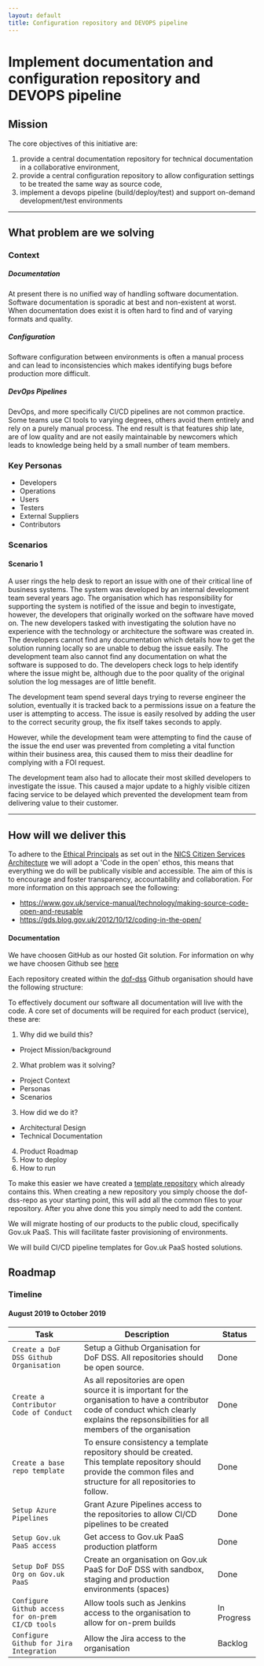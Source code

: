 ```yaml
---
layout: default
title: Configuration repository and DEVOPS pipeline
---
```


# Implement documentation and configuration repository and DEVOPS pipeline

## Mission

The core objectives of this initiative are:

1. provide a central documentation repository for technical documentation in a collaborative environment, 
2. provide a central configuration repository to allow configuration settings to be treated the same way as source code,
3. implement a devops pipeline (build/deploy/test) and support on-demand development/test environments

<hr />

## What problem are we solving

### Context

##### Documentation
At present there is no unified way of handling software documentation. Software documentation is sporadic at best and non-existent at worst. When documentation does exist it is often hard to find and of varying formats and quality. 

##### Configuration
Software configuration between environments is often a manual process and can lead to inconsistencies which makes identifying bugs before production more difficult. 

##### DevOps Pipelines
DevOps, and more specifically CI/CD pipelines are not common practice. Some teams use CI tools to varying degrees, others avoid them entirely and rely on a purely manual process. The end result is that features ship late, are of low quality and are not easily maintainable by newcomers which leads to knowledge being held by a small number of team members.

### Key Personas

* Developers
* Operations
* Users
* Testers
* External Suppliers
* Contributors

### Scenarios

#### Scenario 1

A user rings the help desk to report an issue with one of their critical line of business systems. The system was developed by an internal development team several years ago. The organisation which has responsibility for supporting the system is notified of the issue and begin to investigate, however, the developers that originally worked on the software have moved on. The new developers tasked with investigating the solution have no experience with the technology or architecture the software was created in. The developers cannot find any documentation which details how to get the solution running locally so are unable to debug the issue easily. The development team also cannot find any documentation on what the software is supposed to do. The developers check logs to help identify where the issue might be, although due to the poor quality of the original solution the log messages are of little benefit.

The development team spend several days trying to reverse engineer the solution, eventually it is tracked back to a permissions issue on a feature the user is attempting to access. The issue is easily resolved by adding the user to the correct security group, the fix itself takes seconds to apply.

However, while the development team were attempting to find the cause of the issue the end user was prevented from completing a vital function within their business area, this caused them to miss their deadline for complying with a FOI request.

The development team also had to allocate their most skilled developers to investigate the issue. This caused a major update to a highly visible citizen facing service to be delayed which prevented the development team from delivering value to their customer.

<hr />

## How will we deliver this

To adhere to the [Ethical Principals](https://docs.ea.digitalni.gov.uk/#ethical-principles) as set out in the [NICS Citizen Services Architecture](https://docs.ea.digitalni.gov.uk/) we will adopt a 'Code in the open' ethos, this means that everything we do will be publically visible and accessible. The aim of this is to encourage and foster transparency, accountability and collaboration. For more information on this approach see the following:

* https://www.gov.uk/service-manual/technology/making-source-code-open-and-reusable
* https://gds.blog.gov.uk/2012/10/12/coding-in-the-open/

#### Documentation

We have choosen GitHub as our hosted Git solution. For information on why we have choosen Github see [here]()

Each repository created within the [dof-dss](https://github.com/dof-dss) Github organisation should have the following structure:

To effectively document our software all documentation will live with the code.
A core set of documents will be required for each product (service), these are:

1. Why did we build this?
  * Project Mission/background
2. What problem was it solving?
  * Project Context
  * Personas
  * Scenarios
3. How did we do it?
  * Architectural Design
  * Technical Documentation
4. Product Roadmap
5. How to deploy
6. How to run

To make this easier we have created a [template repository](https://github.com/dof-dss/dof-dss-repo) which already contains this. When creating a new repository you simply choose the dof-dss-repo as your starting point, this will add all the common files to your repository. After you ahve done this you simply need to add the content.

We will migrate hosting of our products to the public cloud, specifically Gov.uk PaaS. This will facilitate faster provisioning of environments.

We will build CI/CD pipeline templates for Gov.uk PaaS hosted solutions.

## Roadmap

### Timeline

#### August 2019 to October 2019

| Task | Description | Status |
| --- | --- | --- |
| `Create a DoF DSS Github Organisation` | Setup a Github Organisation for DoF DSS. All repositories should be open source. | Done |
| `Create a Contributor Code of Conduct` | As all repositories are open source it is important for the organisation to have a contributor code of conduct which clearly explains the repsonsibilities for all members of the organisation | Done |
| `Create a base repo template` | To ensure consistency a template repository should be created. This template repository should provide the common files and structure for all repositories to follow. | Done |
| `Setup Azure Pipelines` | Grant Azure Pipelines access to the repositories to allow CI/CD pipelines to be created | Done |
| `Setup Gov.uk PaaS access` | Get access to Gov.uk PaaS production platform | Done |
| `Setup DoF DSS Org on Gov.uk PaaS` | Create an organisation on Gov.uk PaaS for DoF DSS with sandbox, staging and production environments (spaces) | Done |
| `Configure Github access for on-prem CI/CD tools` | Allow tools such as Jenkins access to the organisation to allow for on-prem builds | In Progress |
| `Configure Github for Jira Integration` | Allow the Jira access to the organisation | Backlog |
